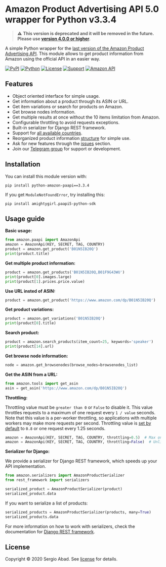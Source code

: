 # Amazon Product Advertising API 5.0 wrapper for Python v3.3.4

> :warning: **This version is deprecated and it will be removed in the future. Please use [version 4.0.0 or higher](https://github.com/sergioteula/python-amazon-paapi).**

A simple Python wrapper for the [last version of the Amazon Product Advertising API](https://webservices.amazon.com/paapi5/documentation/quick-start/using-sdk.html). This module allows to get product information from Amazon using the official API in an easier way.

[![PyPI](https://img.shields.io/pypi/v/python-amazon-paapi?color=%231182C2&label=PyPI)](https://pypi.org/project/python-amazon-paapi/)
[![Python](https://img.shields.io/badge/Python-2.x%20%7C%203.x-%23FFD140)](https://www.python.org/)
[![License](https://img.shields.io/badge/License-MIT-%23e83633)](https://github.com/sergioteula/python-amazon-paapi/blob/master/LICENSE)
[![Support](https://img.shields.io/badge/Support-Good-brightgreen)](https://github.com/sergioteula/python-amazon-paapi/issues)
[![Amazon API](https://img.shields.io/badge/Amazon%20API-5.0-%23FD9B15)](https://webservices.amazon.com/paapi5/documentation/)

## Features

- Object oriented interface for simple usage.
- Get information about a product through its ASIN or URL.
- Get item variations or search for products on Amazon.
- Get browse nodes information.
- Get multiple results at once without the 10 items limitation from Amazon.
- Configurable throttling to avoid requests exceptions.
- Built-in serializer for Django REST framework.
- Support for [all available countries](https://github.com/sergioteula/python-amazon-paapi/blob/master/amazon/paapi.py#L31).
- Reorganized product information [structure](https://github.com/sergioteula/python-amazon-paapi/blob/master/PRODUCT.md) for simple use.
- Ask for new features through the [issues](https://github.com/sergioteula/python-amazon-paapi/issues) section.
- Join our [Telegram group](https://t.me/PythonAmazonPAAPI) for support or development.

## Installation

You can install this module version with:

    pip install python-amazon-paapi==3.3.4

If you get `ModuleNotFoundError`, try installing this:

    pip install amightygirl.paapi5-python-sdk

## Usage guide

**Basic usage:**

```python
from amazon.paapi import AmazonApi
amazon = AmazonApi(KEY, SECRET, TAG, COUNTRY)
product = amazon.get_product('B01N5IB20Q')
print(product.title)
```

**Get multiple product information:**

```python
product = amazon.get_products('B01N5IB20Q,B01F9G43WU')
print(product[0].images.large)
print(product[1].prices.price.value)
```

**Use URL insted of ASIN:**

```python
product = amazon.get_product('https://www.amazon.com/dp/B01N5IB20Q')
```

**Get product variations:**

```python
product = amazon.get_variations('B01N5IB20Q')
print(product[0].title)
```

**Search product:**

```python
product = amazon.search_products(item_count=25, keywords='speaker')
print(product[14].url)
```

**Get browse node information:**

```python
node = amazon.get_browsenodes(browse_nodes=browsenodes_list)
```

**Get the ASIN from a URL:**

```python
from amazon.tools import get_asin
asin = get_asin('https://www.amazon.com/dp/B01N5IB20Q')
```

**Throttling:**

Throttling value must be `greater than 0` or `False` to disable it. This value throttles requests to a maximum of one request every `1 / value` seconds. Note that this value is a per-worker throttling, so applications with multiple workers may make more requests per second. Throttling value is [set by default](https://github.com/sergioteula/python-amazon-paapi/blob/master/amazon/paapi.py#L36) to `0.8` or one request every 1.25 seconds.

```python
amazon = AmazonApi(KEY, SECRET, TAG, COUNTRY, throttling=0.5)  # Max one request every two seconds
amazon = AmazonApi(KEY, SECRET, TAG, COUNTRY, throttling=False)  # Unlimited requests per second
```

**Serializer for Django:**

We provide a serializer for Django REST framework, which speeds up your API
implementation.

```python
from amazon.serializers import AmazonProductSerializer
from rest_framework import serializers

serialized_product = AmazonProductSerializer(product)
serialized_product.data
```

If you want to serialize a list of products:

```python
serialized_products = AmazonProductSerializer(products, many=True)
serialized_products.data
```

For more information on how to work with serializers, check the documentation for
[Django REST framework](https://www.django-rest-framework.org/api-guide/serializers/).

## License

Copyright © 2020 Sergio Abad. See [license](https://github.com/sergioteula/python-amazon-paapi/blob/master/LICENSE) for details.
